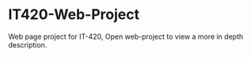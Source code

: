 # IT420-Web-Project
Web page project for IT-420, Open web-project to view a more in depth description.
